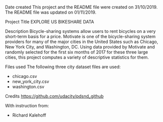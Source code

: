 Date created
This project and the README file were created on 31/10/2019.
The README file was updated on 01/11/2019.

Project Title
EXPLORE US BIKESHARE DATA

Description
Bicycle-sharing systems allow users to rent bicycles on a very short-term basis for a price.  Motivate is one of the bicycle-sharing system providers for many of the major cities in the United States such as Chicago, New York City, and Washington, DC. Using data provided by Motivate and randomly selected for the first six months of 2017 for these three large cities, this project computes a variety of descriptive statistics for them.

Files used
The following three city dataset files are used:
- chicago.csv
- new_york_city.csv
- washington.csv

Credits
https://github.com/udacity/pdsnd_github

With instruction from:
- Richard Kalehoff
